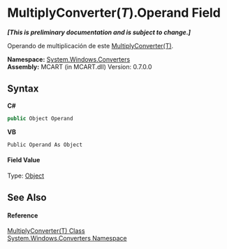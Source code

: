 # MultiplyConverter(*T*).Operand Field
 _**\[This is preliminary documentation and is subject to change.\]**_

Operando de multiplicación de este <a href="47760baf-335a-9495-b0ff-67a055d407e5">MultiplyConverter(T)</a>.

**Namespace:**&nbsp;<a href="209509be-498c-78bd-c9c1-8c3bc31f7d1f">System.Windows.Converters</a><br />**Assembly:**&nbsp;MCART (in MCART.dll) Version: 0.7.0.0

## Syntax

**C#**<br />
``` C#
public Object Operand
```

**VB**<br />
``` VB
Public Operand As Object
```


#### Field Value
Type: <a href="http://msdn2.microsoft.com/es-es/library/e5kfa45b" target="_blank">Object</a>

## See Also


#### Reference
<a href="47760baf-335a-9495-b0ff-67a055d407e5">MultiplyConverter(T) Class</a><br /><a href="209509be-498c-78bd-c9c1-8c3bc31f7d1f">System.Windows.Converters Namespace</a><br />